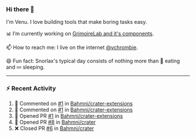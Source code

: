 ### Hi there 👋

I'm Venu. I love building tools that make boring tasks easy.

📊 I’m currently working on [GrimoireLab and it's components](https://chaoss.github.io/grimoirelab).

📫 How to reach me: I live on the internet [@vchrombie](https://www.google.co.in/search?q=vchrombie).

😄 Fun fact: Snorlax's typical day consists of nothing more than :doughnut: eating and :zzz: sleeping.

---

### :zap: Recent Activity

<!--RECENT_ACTIVITY:start-->
1. 💬 Commented on [#1](https://github.com/Bahmni/crater-extensions/pull/1#issuecomment-1198165697) in [Bahmni/crater-extensions](https://github.com/Bahmni/crater-extensions)
2. 💬 Commented on [#1](https://github.com/Bahmni/crater-extensions/pull/1#issuecomment-1197795845) in [Bahmni/crater-extensions](https://github.com/Bahmni/crater-extensions)
3. 💪 Opened PR [#1](https://github.com/Bahmni/crater-extensions/pull/1) in [Bahmni/crater-extensions](https://github.com/Bahmni/crater-extensions)
4. 💪 Opened PR [#8](https://github.com/Bahmni/crater/pull/8) in [Bahmni/crater](https://github.com/Bahmni/crater)
5. ❌ Closed PR [#6](https://github.com/Bahmni/crater/pull/6) in [Bahmni/crater](https://github.com/Bahmni/crater)
<!--RECENT_ACTIVITY:end-->

<!--
**vchrombie/vchrombie** is a ✨ _special_ ✨ repository because its `README.md` (this file) appears on your GitHub profile.

Here are some ideas to get you started:

- 🔭 I’m currently working on ...
- 🌱 I’m currently learning ...
- 👯 I’m looking to collaborate on ...
- 🤔 I’m looking for help with ...
- 💬 Ask me about ...
- 📫 How to reach me: ...
- 😄 Pronouns: ...
- ⚡ Fun fact: ...
-->
